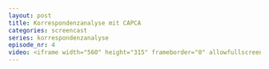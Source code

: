 ```yaml
---
layout: post
title: Korrespondenzanalyse mit CAPCA
categories: screencast
series: korrespondenzanalyse
episode_nr: 4
video: <iframe width="560" height="315" frameborder="0" allowfullscreen="" src="http://www.youtube.com/embed/lwAe4AwAa3Q"></iframe>
---
```

